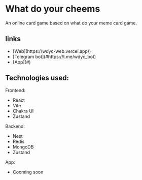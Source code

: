 What do your cheems
===============

An online card game based on what do your meme card game.

## links

<ul>
  <li>
    [Web](https://wdyc-web.vercel.app/)
  </li>
  <li>
    [Telegram bot](#https://t.me/wdyc_bot)
  </li>
  <li>
    [App](#)
  </li>
</ul>


## Technologies used:

Frontend:
<ul>
  <li>React</li>
  <li>Vite</li>
  <li>Chakra UI</li>
  <li>Zustand</li>
</ul>


Backend:
<ul>
  <li>Nest</li>
  <li>Redis</li>
  <li>MongoDB</li>
  <li>Zustand</li>
</ul>

App:
<ul>
  <li>Cooming soon</li>
</ul>

